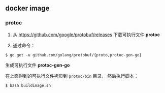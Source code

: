 ## docker image

### protoc

1. 从 https://github.com/google/protobuf/releases 下载可执行文件 **protoc**

2. 通过命令：
```shell
$ go get -u github.com/golang/protobuf/{proto,protoc-gen-go}
```

生成可执行文件 **protoc-gen-go**

在上面得到的可执行文件拷贝到 `protoc/bin` 目录， 然后执行脚本：

```shell
$ bash buildimage.sh
```
